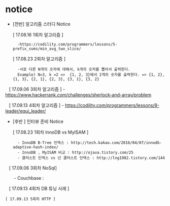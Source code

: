# notice
* [전반] 알고리즘 스터디 Notice


    [ 17.08.16 1회차 알고리즘 ] 
    
        -https://codility.com/programmers/lessons/5-prefix_sums/min_avg_two_slice/
    
    [ 17.08.23 2회차 알고리즘 ] 
    
        -서로 다른 N개의 숫자에 대해서, k개의 숫자를 뽑아서 출력한다.
        Example) N=3, k =2 =>  {1, 2, 3}에서 2개의 숫자를 출력한다. => {1, 2}, {1, 3}, {2, 1}, {2, 3}, {3, 1}, {3, 2}
        
    [ 17.09.06 3회차 알고리즘 ]
        - https://www.hackerrank.com/challenges/sherlock-and-array/problem
        
    [ 17.09.13 4회차 알고리즘 ]
        - https://codility.com/programmers/lessons/8-leader/equi_leader/
       
* [후반 ] 인터뷰 준비 Notice

    [ 17.08.23 1회차 InnoDB vs MyISAM ]
        
        - InnoDB B-Tree 인덱스 : http://tech.kakao.com/2016/04/07/innodb-adaptive-hash-index/
        - InnoDB , MyISAM 비교 : http://ojava.tistory.com/25
        - 클러스트 인덱스 vs 넌 클러스트 인덱스 : http://lng1982.tistory.com/144
        
    [ 17.09.06 3회차 NoSql]
    
        - Couchbase : 
        
    [ 17.09.13 4회차 DB 튜닝 사례 ]
    
    [ 17.09.13 5회차 HTTP ]
